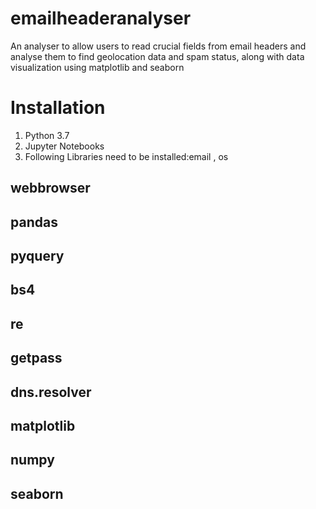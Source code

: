 # emailheaderanalyser

An analyser to allow users to read crucial fields from email headers and analyse them to find geolocation data and spam status, along with data visualization using matplotlib and seaborn

# Installation

1. Python 3.7
2. Jupyter Notebooks
3. Following Libraries need to be installed:email , os
## webbrowser
## pandas
## pyquery
## bs4
## re
## getpass
##  dns.resolver
## matplotlib
## numpy
## seaborn
